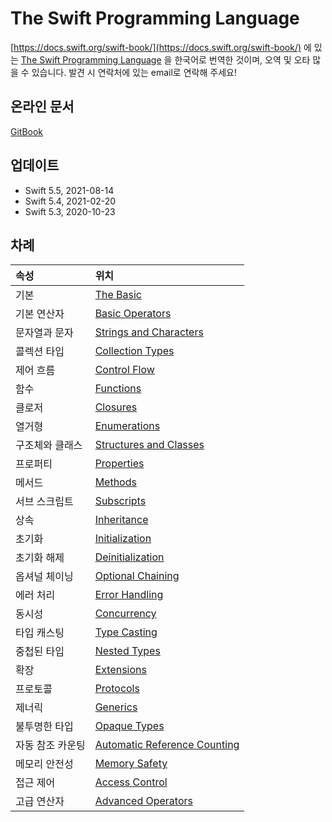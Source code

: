 # The Swift Programming Language

[https://docs.swift.org/swift-book/](https://docs.swift.org/swift-book/) 에 있는 [The Swift Programming Language](https://docs.swift.org/swift-book/) 을 한국어로 번역한 것이며, 오역 및 오타 많을 수 있습니다. 발견 시 연락처에 있는 email로 연락해 주세요!

## 온라인 문서

[GitBook](https://bbiguduk.gitbook.io/swift)

## 업데이트

* Swift 5.5, 2021-08-14
* Swift 5.4, 2021-02-20
* Swift 5.3, 2020-10-23

## 차례

| 속성 | 위치 |
| :--- | :--- |
| 기본 | [The Basic](https://github.com/bbiguduk/Swift_language_guide_kr/blob/master/language-guide-1/the-basics.md) |
| 기본 연산자 | [Basic Operators](https://github.com/bbiguduk/Swift_language_guide_kr/blob/master/language-guide-1/basic-operators.md) |
| 문자열과 문자 | [Strings and Characters](https://github.com/bbiguduk/Swift_language_guide_kr/blob/master/language-guide-1/strings-and-characters.md) |
| 콜렉션 타입 | [Collection Types](https://github.com/bbiguduk/Swift_language_guide_kr/blob/master/language-guide-1/collection-types.md) |
| 제어 흐름 | [Control Flow](https://github.com/bbiguduk/Swift_language_guide_kr/blob/master/language-guide-1/control-flow.md) |
| 함수 | [Functions](https://github.com/bbiguduk/Swift_language_guide_kr/blob/master/language-guide-1/functions.md) |
| 클로저 | [Closures](https://github.com/bbiguduk/Swift_language_guide_kr/blob/master/language-guide-1/closures.md) |
| 열거형 | [Enumerations](https://github.com/bbiguduk/Swift_language_guide_kr/blob/master/language-guide-1/enumerations.md) |
| 구조체와 클래스 | [Structures and Classes](https://github.com/bbiguduk/Swift_language_guide_kr/blob/master/language-guide-1/structures-and-classes.md) |
| 프로퍼티 | [Properties](https://github.com/bbiguduk/Swift_language_guide_kr/blob/master/language-guide-1/properties.md) |
| 메서드 | [Methods](https://github.com/bbiguduk/Swift_language_guide_kr/blob/master/language-guide-1/methods.md) |
| 서브 스크립트 | [Subscripts](https://github.com/bbiguduk/Swift_language_guide_kr/blob/master/language-guide-1/subscripts.md) |
| 상속 | [Inheritance](https://github.com/bbiguduk/Swift_language_guide_kr/blob/master/language-guide-1/inheritance.md) |
| 초기화 | [Initialization](https://github.com/bbiguduk/Swift_language_guide_kr/blob/master/language-guide-1/initialization.md) |
| 초기화 해제 | [Deinitialization](https://github.com/bbiguduk/Swift_language_guide_kr/blob/master/language-guide-1/deinitialization.md) |
| 옵셔널 체이닝 | [Optional Chaining](https://github.com/bbiguduk/Swift_language_guide_kr/blob/master/language-guide-1/optional-chaining.md) |
| 에러 처리 | [Error Handling](https://github.com/bbiguduk/Swift_language_guide_kr/blob/master/language-guide-1/error-handling.md) |
| 동시성 | [Concurrency](language-guide-1/concurrency.md) |
| 타입 캐스팅 | [Type Casting](https://github.com/bbiguduk/Swift_language_guide_kr/blob/master/language-guide-1/type-casting.md) |
| 중첩된 타입 | [Nested Types](https://github.com/bbiguduk/Swift_language_guide_kr/blob/master/language-guide-1/nested-types.md) |
| 확장 | [Extensions](https://github.com/bbiguduk/Swift_language_guide_kr/blob/master/language-guide-1/extensions.md) |
| 프로토콜 | [Protocols](https://github.com/bbiguduk/Swift_language_guide_kr/blob/master/language-guide-1/protocols.md) |
| 제너릭 | [Generics](https://github.com/bbiguduk/Swift_language_guide_kr/blob/master/language-guide-1/generics.md) |
| 불투명한 타입 | [Opaque Types](https://github.com/bbiguduk/Swift_language_guide_kr/blob/master/language-guide-1/opaque-types.md) |
| 자동 참조 카운팅 | [Automatic Reference Counting](https://github.com/bbiguduk/Swift_language_guide_kr/blob/master/language-guide-1/automatic-reference-counting.md) |
| 메모리 안전성 | [Memory Safety](https://github.com/bbiguduk/Swift_language_guide_kr/blob/master/language-guide-1/memory-safety.md) |
| 접근 제어 | [Access Control](https://github.com/bbiguduk/Swift_language_guide_kr/blob/master/language-guide-1/access-control.md) |
| 고급 연산자 | [Advanced Operators](https://github.com/bbiguduk/Swift_language_guide_kr/blob/master/language-guide-1/advanced-operators.md) |

